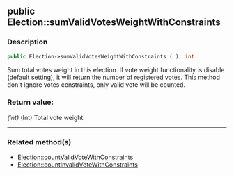 ## public Election::sumValidVotesWeightWithConstraints

### Description    

```php
public Election->sumValidVotesWeightWithConstraints ( ): int
```

Sum total votes weight in this election. If vote weight functionality is disable (default setting), it will return the number of registered votes. This method don't ignore votes constraints, only valid vote will be counted.
    

### Return value:   

*(int)* (Int) Total vote weight


---------------------------------------

### Related method(s)      

* [Election::countValidVoteWithConstraints](../Election%20Class/public%20Election--countValidVoteWithConstraints.md)    
* [Election::countInvalidVoteWithConstraints](../Election%20Class/public%20Election--countInvalidVoteWithConstraints.md)    

